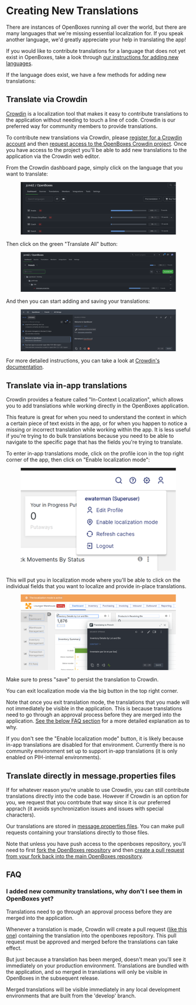 # Creating New Translations

There are instances of OpenBoxes running all over the world, but there are many languages that we're missing essential localization for. If you speak another language, we'd greatly appreciate your help in translating the app!

If you would like to contribute translations for a language that does not yet exist in OpenBoxes, take a look through [our instructions for adding new languages](https://app.gitbook.com/o/-LytULTRVvZHXduWJrqI/s/3VCsGCdilEku76VKkKJk/~/changes/2/adding-new-languages).

If the language does exist, we have a few methods for adding new translations:

## Translate via Crowdin

[Crowdin](https://crowdin.com/) is a localization tool that makes it easy to contribute translations to the application without needing to touch a line of code. Crowdin is our preferred way for community members to provide translations.

To contribute new translations via Crowdin, please [register for a Crowdin account](https://support.crowdin.com/for-translators/#create-an-account) and then [request access to the OpenBoxes Crowdin project](https://crowdin.com/project/openboxes). Once you have access to the project you'll be able to add new translations to the application via the Crowdin web editor.

From the Crowdin dashboard page, simply click on the language that you want to translate:

<figure><img src=".gitbook/assets/image (3).png" alt=""><figcaption></figcaption></figure>

Then click on the green "Translate All" button:

<figure><img src=".gitbook/assets/image (4).png" alt=""><figcaption></figcaption></figure>

And then you can start adding and saving your translations:

<figure><img src=".gitbook/assets/image (5).png" alt=""><figcaption></figcaption></figure>

For more detailed instructions, you can take a look at [Crowdin's documentation](https://support.crowdin.com/for-translators/#working-in-the-editor).

## Translate via in-app translations

Crowdin provides a feature called "In-Context Localization", which allows you to add translations while working directly in the OpenBoxes application.

This feature is great for when you need to understand the context in which a certain piece of text exists in the app, or for when you happen to notice a missing or incorrect translation while working within the app. It is less useful if you're trying to do bulk translations because you need to be able to navigate to the specific page that has the fields you're trying to translate.

To enter in-app translations mode, click on the profile icon in the top right corner of the app, then click on "Enable localization mode":

<figure><img src=".gitbook/assets/image.png" alt=""><figcaption></figcaption></figure>

This will put you in localization mode where you'll be able to click on the individual fields that you want to localize and provide in-place translations.

<figure><img src=".gitbook/assets/image (2).png" alt=""><figcaption></figcaption></figure>

Make sure to press "save" to persist the translation to Crowdin.

You can exit localization mode via the big button in the top right corner.

Note that once you exit translation mode, the translations that you made will not immediately be visible in the application. This is because translations need to go through an approval process before they are merged into the application. [See the below FAQ section](./#i-added-new-community-translations-why-dont-i-see-them-in-openboxes-yet) for a more detailed explanation as to why.&#x20;

If you don't see the "Enable localization mode" button, it is likely because in-app translations are disabled for that environment. Currently there is no community environment set up to support in-app translations (it is only enabled on PIH-internal environments).

## Translate directly in message.properties files

If for whatever reason you're unable to use Crowdin, you can still contribute translations directly into the code base. However if Crowdin is an option for you, we request that you contrbute that way since it is our preferred apprach (it avoids synchronization issues and issues with special characters).

Our translations are stored in [message.properties files](https://github.com/openboxes/openboxes/blob/develop/grails-app/i18n/messages.properties). You can make pull requests containing your translations directly to those files.

Note that unless you have push access to the openboxes repository, you'll need to first [fork the OpenBoxes repository](https://docs.github.com/en/pull-requests/collaborating-with-pull-requests/working-with-forks/fork-a-repo) and then [create a pull request from your fork back into the main OpenBoxes repository](https://docs.github.com/en/pull-requests/collaborating-with-pull-requests/proposing-changes-to-your-work-with-pull-requests/creating-a-pull-request-from-a-fork).

## FAQ

### I added new community translations, why don't I see them in OpenBoxes yet?

Translations need to go through an approval process before they are merged into the application.

Whenever a translation is made, Crowdin will create a pull request ([like this one](https://github.com/openboxes/openboxes/pull/5422)) containing the translation into the openboxes repository. This pull request must be approved and merged before the translations can take effect.

But just because a translation has been merged, doesn't mean you'll see it immediately on your production environment. Translations are bundled with the application, and so merged in translations will only be visible in OpenBoxes in the subsequent release.

Merged translations will be visible immediately in any local development environments that are built from the 'develop' branch.
